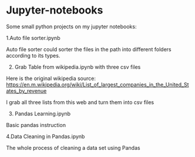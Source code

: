# Jupyter-notebooks

Some small python projects on my jupyter notebooks:

1.Auto file sorter.ipynb

Auto file sorter could sorter the files in the path into different folders according to its types.

2. Grab Table from wikipedia.ipynb with three csv files

Here is the original wikipedia source: https://en.m.wikipedia.org/wiki/List_of_largest_companies_in_the_United_States_by_revenue

I grab all three lists from this web and turn them into csv files

3. Pandas Learning.ipynb

Basic pandas instruction

4.Data Cleaning in Pandas.ipynb

The whole process of cleaning a data set using Pandas
